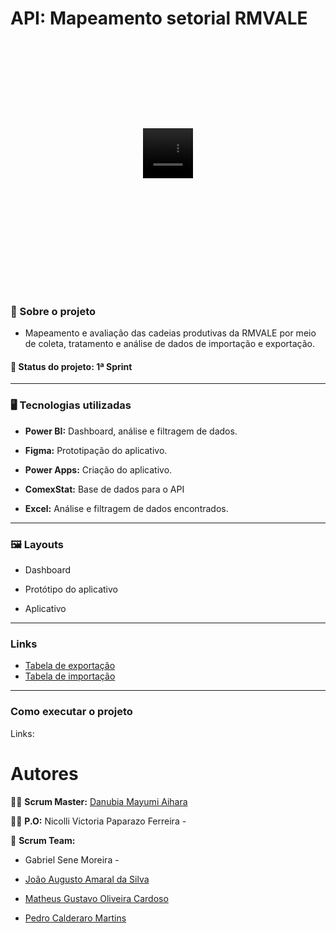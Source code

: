 # API: Mapeamento setorial RMVALE

<div class="container-wrapper-genially" style="position: relative; min-height: 400px; max-width: 100%;"><video class="loader-genially" autoplay="autoplay" loop="loop" playsinline="playsInline" muted="muted" style="position: absolute;top: 45%;left: 50%;transform: translate(-50%, -50%);width: 80px;height: 80px;margin-bottom: 10%"><source src="https://static.genial.ly/resources/loader-default.mp4" type="video/mp4" />Your browser does not support the video tag.</video><div id="642993d0ed6fee001116744f" class="genially-embed" style="margin: 0px auto; position: relative; height: auto; width: 100%;"></div></div><script>(function (d) { var js, id = "genially-embed-js", ref = d.getElementsByTagName("script")[0]; if (d.getElementById(id)) { return; } js = d.createElement("script"); js.id = id; js.async = true; js.src = "https://view.genial.ly/static/embed/embed.js"; ref.parentNode.insertBefore(js, ref); }(document));</script>

### :mag_right: Sobre o projeto
- Mapeamento e avaliação das cadeias produtivas da RMVALE por meio de coleta, tratamento e análise de dados de importação e exportação.

#### :memo: Status do projeto: 1ª Sprint
----------------------------------------------------

### :desktop_computer: Tecnologias utilizadas
- **Power BI:** Dashboard, análise e filtragem de dados.

- **Figma:** Prototipação do aplicativo.

- **Power Apps:** Criação do aplicativo.

- **ComexStat:** Base de dados para o API

- **Excel:** Análise e filtragem de dados encontrados.

----------------------------------------------

### :framed_picture: Layouts
- Dashboard

- Protótipo do aplicativo

- Aplicativo

--------------------------------------

### Links
- [Tabela de exportação](http://comexstat.mdic.gov.br/pt/municipio/79521)
- [Tabela de importação](http://comexstat.mdic.gov.br/pt/municipio/79520)

----------------------------------------

### Como executar o projeto
Links:



# Autores
:woman_student: **Scrum Master:** [Danubia Mayumi Aihara](https://www.linkedin.com/in/danubia-mayumi-aihara-74332326b/)

:woman_student: **P.O:** Nicolli Victoria Paparazo Ferreira -

:busts_in_silhouette:	**Scrum Team:**
- Gabriel Sene Moreira -  

- [João Augusto Amaral da Silva](https://www.linkedin.com/in/jo%C3%A3o-augusto-4114b0214)

- [Matheus Gustavo Oliveira Cardoso](https://www.linkedin.com/in/theuscards)

- [Pedro Calderaro Martins](https://www.linkedin.com/in/pedro-calderaro-175462262/)
